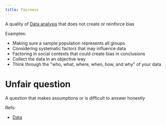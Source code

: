 ```yaml
---
title: Fairness
---
```

A quality of [Data analysis](danielesalvatore/data-analysts/foundations/data-analysis.md) that does not create or reinforce bias 

Examples:
- Making sure a sample population represents all groups
- Considering systematic factors that may influence data
- Factoring in social contexts that could create bias in conclusions
- Collect the data in an objective way
-   Think through the "who, what, where, when, how, and why" of your data

# Unfair question
A question that makes assumptions or is difficult to answer honestly

Refs:
- [Data](danielesalvatore/data-analysts/foundations/data.md)